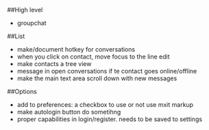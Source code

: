 ##High level
* groupchat

##List
* make/document hotkey for conversations
* when you click on contact, move focus to the line edit
* make contacts a tree view
* message in open conversations if te contact goes online/offline
* make the main text area scroll down with new messages

##Options
* add to preferences: a checkbox to use or not use mxit markup
* make autologin button do sometihng
* proper capabilities in login/register. needs to be saved to settings
